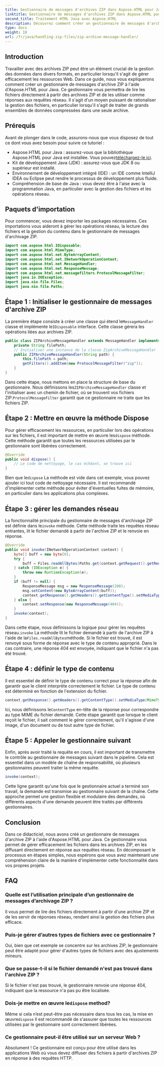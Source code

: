 ```yaml
---
title: Gestionnaire de messages d'archives ZIP dans Aspose.HTML pour Java
linktitle: Gestionnaire de messages d'archives ZIP dans Aspose.HTML pour Java
second_title: Traitement HTML Java avec Aspose.HTML
description: Découvrez comment créer un gestionnaire de messages d'archives ZIP à l'aide d'Aspose.HTML pour Java. Ce guide détaille chaque étape pour vous aider à gérer et à diffuser efficacement les fichiers des archives ZIP.
type: docs
weight: 10
url: /fr/java/handling-zip-files/zip-archive-message-handler/
---
```

## Introduction
Travailler avec des archives ZIP peut être un élément crucial de la gestion des données dans divers formats, en particulier lorsqu'il s'agit de gérer efficacement les ressources Web. Dans ce guide, nous vous expliquerons comment créer un gestionnaire de messages d'archive ZIP à l'aide d'Aspose.HTML pour Java. Ce gestionnaire vous permettra de lire les fichiers directement à partir des archives ZIP et de les utiliser comme réponses aux requêtes réseau. Il s'agit d'un moyen puissant de rationaliser la gestion des fichiers, en particulier lorsqu'il s'agit de traiter de grands ensembles de données compressées dans une seule archive.
## Prérequis
Avant de plonger dans le code, assurons-nous que vous disposez de tout ce dont vous avez besoin pour suivre ce tutoriel :
-  Aspose.HTML pour Java : assurez-vous que la bibliothèque Aspose.HTML pour Java est installée. Vous pouvez[téléchargez-le ici](https://releases.aspose.com/html/java/).
- Kit de développement Java (JDK) : assurez-vous que JDK 8 ou supérieur est installé.
- Environnement de développement intégré (IDE) : un IDE comme IntelliJ IDEA ou Eclipse peut rendre le processus de développement plus fluide.
- Compréhension de base de Java : vous devez être à l'aise avec la programmation Java, en particulier avec la gestion des fichiers et les opérations réseau.

## Paquets d'importation
Pour commencer, vous devez importer les packages nécessaires. Ces importations vous aideront à gérer les opérations réseau, la lecture des fichiers et la gestion du contenu dans le gestionnaire de messages d'archivage ZIP.
```java
import com.aspose.html.IDisposable;
import com.aspose.html.MimeType;
import com.aspose.html.net.ByteArrayContent;
import com.aspose.html.net.INetworkOperationContext;
import com.aspose.html.net.MessageHandler;
import com.aspose.html.net.ResponseMessage;
import com.aspose.html.net.messagefilters.ProtocolMessageFilter;
import java.io.IOException;
import java.nio.file.Files;
import java.nio.file.Paths;
```
## Étape 1 : Initialiser le gestionnaire de messages d'archive ZIP
 La première étape consiste à créer une classe qui étend le`MessageHandler` classe et implémente le`IDisposable` interface. Cette classe gérera les opérations liées aux archives ZIP.

```java
public class ZIPArchiveMessageHandler extends MessageHandler implements IDisposable {
    private String filePath;
    // Initialiser une instance de la classe ZipArchiveMessageHandler
    public ZIPArchiveMessageHandler(String path) {
        this.filePath = path;
        getFilters().addItem(new ProtocolMessageFilter("zip"));
    }
}
```

 Dans cette étape, nous mettons en place la structure de base du gestionnaire. Nous définissons les`ZIPArchiveMessageHandler` classe et l'initialiser avec un chemin de fichier, où se trouvent vos fichiers ZIP.`ProtocolMessageFilter` garantit que ce gestionnaire ne traite que les fichiers ZIP.
## Étape 2 : Mettre en œuvre la méthode Dispose
Pour gérer efficacement les ressources, en particulier lors des opérations sur les fichiers, il est important de mettre en œuvre les`dispose` méthode. Cette méthode garantit que toutes les ressources utilisées par le gestionnaire sont libérées correctement.

```java
@Override
public void dispose() {
    // Le code de nettoyage, le cas échéant, se trouve ici
}
```

 Bien que le`dispose` La méthode est vide dans cet exemple, vous pouvez ajouter ici tout code de nettoyage nécessaire. Il est recommandé d'implémenter cette méthode pour éviter d'éventuelles fuites de mémoire, en particulier dans les applications plus complexes.
## Étape 3 : gérer les demandes réseau
 La fonctionnalité principale du gestionnaire de messages d'archivage ZIP est définie dans le`invoke` méthode. Cette méthode traite les requêtes réseau entrantes, lit le fichier demandé à partir de l'archive ZIP et le renvoie en réponse.

```java
@Override
public void invoke(INetworkOperationContext context) {
    byte[] buff = new byte[0];
    try {
        buff = Files.readAllBytes(Paths.get(context.getRequest().getRequestUri().getPathname().trim()));
    } catch (IOException e) {
        throw new RuntimeException(e);
    }
    if (buff != null) {
        ResponseMessage msg = new ResponseMessage(200);
        msg.setContent(new ByteArrayContent(buff));
        context.getResponse().getHeaders().getContentType().setMediaType(MimeType.fromFileExtension(context.getRequest().getRequestUri().getPathname()));
    } else {
        context.setResponse(new ResponseMessage(404));
    }
    invoke(context);
}
```

 Dans cette étape, nous définissons la logique pour gérer les requêtes réseau.`invoke` La méthode lit le fichier demandé à partir de l'archive ZIP à l'aide de la`Files.readAllBytes`méthode. Si le fichier est trouvé, il est renvoyé sous forme de réponse avec le type de contenu approprié. Dans le cas contraire, une réponse 404 est envoyée, indiquant que le fichier n'a pas été trouvé.
## Étape 4 : définir le type de contenu
Il est essentiel de définir le type de contenu correct pour la réponse afin de garantir que le client interprète correctement le fichier. Le type de contenu est déterminé en fonction de l'extension du fichier.

```java
context.getResponse().getHeaders().getContentType().setMediaType(MimeType.fromFileExtension(context.getRequest().getRequestUri().getPathname()));
```

 Ici, nous définissons le`ContentType` en-tête de la réponse pour correspondre au type MIME du fichier demandé. Cette étape garantit que lorsque le client reçoit le fichier, il sait comment le gérer correctement, qu'il s'agisse d'une image, d'un document ou de tout autre type de fichier.
## Étape 5 : Appeler le gestionnaire suivant
Enfin, après avoir traité la requête en cours, il est important de transmettre le contrôle au gestionnaire de messages suivant dans le pipeline. Cela est essentiel dans un modèle de chaîne de responsabilité, où plusieurs gestionnaires peuvent traiter la même requête.

```java
invoke(context);
```

Cette ligne garantit qu'une fois que le gestionnaire actuel a terminé son travail, la demande est transmise au gestionnaire suivant de la chaîne. Cette approche permet une gestion flexible et modulaire des demandes, où différents aspects d'une demande peuvent être traités par différents gestionnaires.

## Conclusion
Dans ce didacticiel, nous avons créé un gestionnaire de messages d'archive ZIP à l'aide d'Aspose.HTML pour Java. Ce gestionnaire vous permet de gérer efficacement les fichiers dans les archives ZIP, en les diffusant directement en réponse aux requêtes réseau. En décomposant le processus en étapes simples, nous espérons que vous avez maintenant une compréhension claire de la manière d'implémenter cette fonctionnalité dans vos propres projets.
## FAQ
### Quelle est l’utilisation principale d’un gestionnaire de messages d’archivage ZIP ?  
Il vous permet de lire des fichiers directement à partir d'une archive ZIP et de les servir de réponses réseau, rendant ainsi la gestion des fichiers plus efficace.
### Puis-je gérer d’autres types de fichiers avec ce gestionnaire ?  
Oui, bien que cet exemple se concentre sur les archives ZIP, le gestionnaire peut être adapté pour gérer d'autres types de fichiers avec des ajustements mineurs.
### Que se passe-t-il si le fichier demandé n'est pas trouvé dans l'archive ZIP ?  
Si le fichier n'est pas trouvé, le gestionnaire renvoie une réponse 404, indiquant que la ressource n'a pas pu être localisée.
###  Dois-je mettre en œuvre le`dispose` method?  
 Même si cela n’est peut-être pas nécessaire dans tous les cas, la mise en œuvre`dispose` Il est recommandé de s'assurer que toutes les ressources utilisées par le gestionnaire sont correctement libérées.
### Ce gestionnaire peut-il être utilisé sur un serveur Web ?  
Absolument ! Ce gestionnaire est conçu pour être utilisé dans les applications Web où vous devez diffuser des fichiers à partir d'archives ZIP en réponse à des requêtes HTTP.
